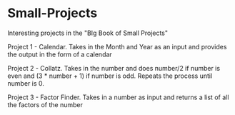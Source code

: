# Small-Projects
Interesting projects in the "BIg Book of Small Projects"

Project 1 - Calendar. Takes in the Month and Year as an input and provides the output in the form of a calendar

Project 2 - Collatz. Takes in the number and does number/2 if number is even and (3 * number + 1) if number is odd. Repeats the process until number is 0.

Project 3 - Factor Finder. Takes in a number as input and returns a list of all the factors of the number
